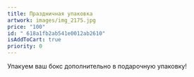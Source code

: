 ```yaml
---
title: Праздничная упаковка
artwork: images/img_2175.jpg
price: "100"
id: " 618a1fb2ab541e0012ab2610"
isAddToCart: true
priority: 0
---
```

Упакуем ваш бокс дополнительно в подарочную упаковку!